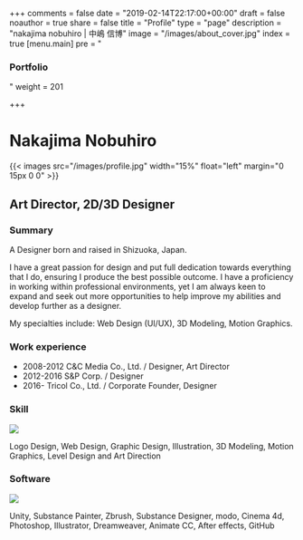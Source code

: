 +++
comments = false
date = "2019-02-14T22:17:00+00:00"
draft = false
noauthor = true
share = false
title = "Profile"
type = "page"
description = "nakajima nobuhiro | 中嶋 信博"
image = "/images/about_cover.jpg"
index = true
[menu.main]
pre = "<h3>Portfolio</h3>"
weight = 201

+++

# Nakajima Nobuhiro

{{< images src="/images/profile.jpg" width="15%" float="left" margin="0 15px 0 0" >}}

## Art Director, 2D/3D Designer

### Summary

A Designer born and raised in Shizuoka, Japan.

I have a great passion for design and put full dedication towards everything that I do, ensuring I produce the best possible outcome. I have a proficiency in working within professional environments, yet I am always keen to expand and seek out more opportunities to help improve my abilities and develop further as a designer.

My specialties include: Web Design (UI/UX), 3D Modeling, Motion Graphics.

### Work experience

- 2008-2012 C&C Media Co., Ltd. / Designer, Art Director<br/>
- 2012-2016 S&P Corp. / Designer<br/>
- 2016- Tricol Co., Ltd. / Corporate Founder, Designer

### Skill

![](/images/profile_skill.jpg)

Logo Design, Web Design, Graphic Design, Illustration, 3D Modeling, Motion Graphics, Level Design and Art Direction

### Software

![](/images/profile_software.jpg)

Unity, Substance Painter, Zbrush, Substance Designer, modo, Cinema 4d, Photoshop, Illustrator, Dreamweaver, Animate CC, After effects, GitHub
